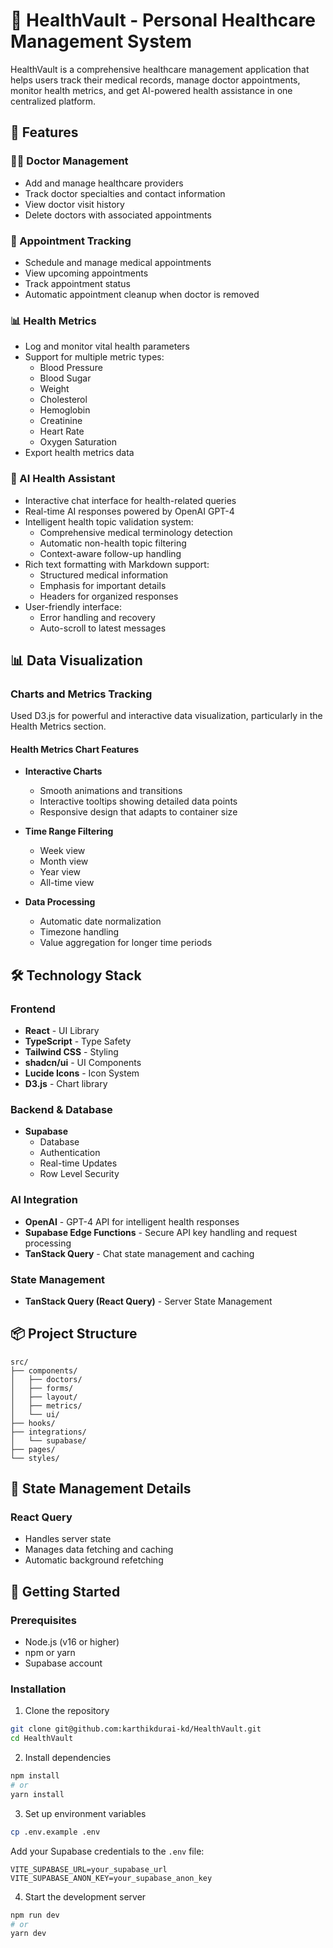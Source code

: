 # 🏥 HealthVault - Personal Healthcare Management System

HealthVault is a comprehensive healthcare management application that helps users track their medical records, manage doctor appointments, monitor health metrics, and get AI-powered health assistance in one centralized platform.

## 🌟 Features

### 👨‍⚕️ Doctor Management
- Add and manage healthcare providers
- Track doctor specialties and contact information
- View doctor visit history
- Delete doctors with associated appointments

### 📅 Appointment Tracking
- Schedule and manage medical appointments
- View upcoming appointments
- Track appointment status
- Automatic appointment cleanup when doctor is removed

### 📊 Health Metrics
- Log and monitor vital health parameters
- Support for multiple metric types:
  - Blood Pressure
  - Blood Sugar
  - Weight
  - Cholesterol
  - Hemoglobin
  - Creatinine
  - Heart Rate
  - Oxygen Saturation
- Export health metrics data

### 🤖 AI Health Assistant
- Interactive chat interface for health-related queries
- Real-time AI responses powered by OpenAI GPT-4
- Intelligent health topic validation system:
  - Comprehensive medical terminology detection
  - Automatic non-health topic filtering
  - Context-aware follow-up handling
- Rich text formatting with Markdown support:
  - Structured medical information
  - Emphasis for important details
  - Headers for organized responses
- User-friendly interface:
  - Error handling and recovery
  - Auto-scroll to latest messages

## 📊 Data Visualization

### Charts and Metrics Tracking
Used D3.js for powerful and interactive data visualization, particularly in the Health Metrics section.

#### Health Metrics Chart Features
- **Interactive Charts**
  - Smooth animations and transitions
  - Interactive tooltips showing detailed data points
  - Responsive design that adapts to container size

- **Time Range Filtering**
  - Week view 
  - Month view 
  - Year view
  - All-time view

- **Data Processing**
  - Automatic date normalization
  - Timezone handling
  - Value aggregation for longer time periods

## 🛠 Technology Stack

### Frontend
- **React** - UI Library
- **TypeScript** - Type Safety
- **Tailwind CSS** - Styling
- **shadcn/ui** - UI Components
- **Lucide Icons** - Icon System
- **D3.js** - Chart library

### Backend & Database
- **Supabase** 
  - Database
  - Authentication
  - Real-time Updates
  - Row Level Security

### AI Integration
- **OpenAI** - GPT-4 API for intelligent health responses
- **Supabase Edge Functions** - Secure API key handling and request processing
- **TanStack Query** - Chat state management and caching

### State Management
- **TanStack Query (React Query)** - Server State Management

## 📦 Project Structure

```text
src/
├── components/
│   ├── doctors/
│   ├── forms/
│   ├── layout/
│   ├── metrics/
│   └── ui/
├── hooks/
├── integrations/
│   └── supabase/
├── pages/
└── styles/
```

## 🔄 State Management Details

### React Query
- Handles server state
- Manages data fetching and caching
- Automatic background refetching

## 🚀 Getting Started

### Prerequisites
- Node.js (v16 or higher)
- npm or yarn
- Supabase account

### Installation

1. Clone the repository
```bash
git clone git@github.com:karthikdurai-kd/HealthVault.git
cd HealthVault
```

2. Install dependencies
```bash
npm install
# or
yarn install
```

3. Set up environment variables
```bash
cp .env.example .env
```
Add your Supabase credentials to the `.env` file:
```env
VITE_SUPABASE_URL=your_supabase_url
VITE_SUPABASE_ANON_KEY=your_supabase_anon_key
```

4. Start the development server
```bash
npm run dev
# or
yarn dev
```



